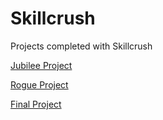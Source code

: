# Skillcrush
Projects completed with Skillcrush

[Jubilee Project](https://tiffin-filion.github.io/Skillcrush/skillcrush_jubilee_project/index.html)

[Rogue Project](https://tiffin-filion.github.io/Skillcrush/skillcrush_rogue_project/index.html)

[Final Project](https://tiffin-filion.github.io/Skillcrush/final_project/index.html)
